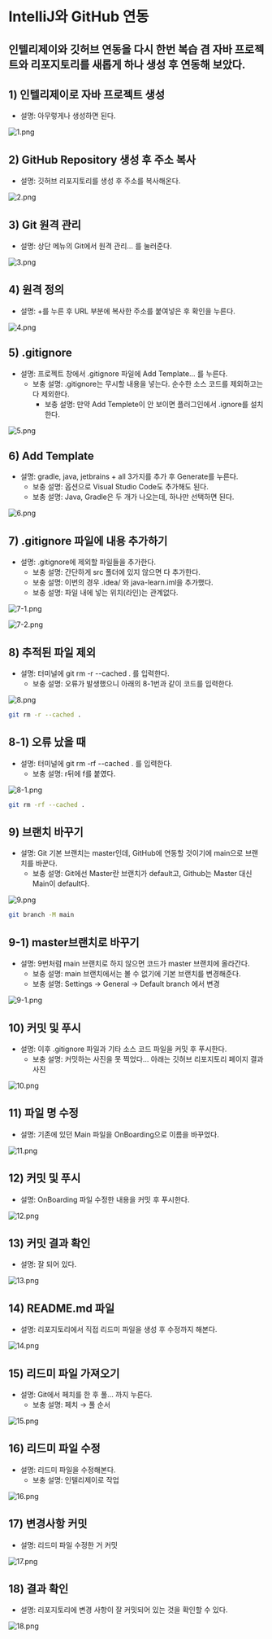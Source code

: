 # IntelliJ와 GitHub 연동

## 인텔리제이와 깃허브 연동을 다시 한번 복습 겸 자바 프로젝트와 리포지토리를 새롭게 하나 생성 후 연동해 보았다.

## 1) 인텔리제이로 자바 프로젝트 생성

- 설명: 아무렇게나 생성하면 된다.

![1.png](img/intellij_github/1.png)

## 2) GitHub Repository 생성 후 주소 복사

- 설명: 깃허브 리포지토리를 생성 후 주소를 복사해온다.

![2.png](img/intellij_github/2.png)

## 3) Git 원격 관리

- 설명: 상단 메뉴의 Git에서 원격 관리… 를 눌러준다.

![3.png](img/intellij_github/3.png)

## 4) 원격 정의

- 설명: +를 누른 후 URL 부분에 복사한 주소를 붙여넣은 후 확인을 누른다.

![4.png](img/intellij_github/4.png)

## 5) .gitignore

- 설명: 프로젝트 창에서 .gitignore 파일에 Add Template… 를 누른다.
    - 보충 설명: .gitignore는 무시할 내용을 넣는다. 순수한 소스 코드를 제외하고는 다 제외한다.
        - 보충 설명: 만약 Add Templete이  안 보이면 플러그인에서 .ignore를 설치한다.

![5.png](img/intellij_github/5.png)

## 6) Add Template

- 설명: gradle, java, jetbrains + all 3가지를 추가 후 Generate를 누른다.
    - 보충 설명: 옵션으로 Visual Studio Code도 추가해도 된다.
    - 보충 설명: Java, Gradle은 두 개가 나오는데, 하나만 선택하면 된다.

![6.png](img/intellij_github/6.png)

## 7) .gitignore 파일에 내용 추가하기

- 설명: .gitignore에 제외할 파일들을 추가한다.
    - 보충 설명: 간단하게 src 폴더에 있지 않으면 다 추가한다.
    - 보충 설명: 이번의 경우 .idea/ 와 java-learn.iml을 추가했다.
    - 보충 설명: 파일 내에 넣는 위치(라인)는 관계없다.

![7-1.png](img/intellij_github/7-1.png)

![7-2.png](img/intellij_github/7-2.png)

## 8) 추적된 파일 제외

- 설명: 터미널에 git rm -r --cached . 를 입력한다.
    - 보충 설명: 오류가 발생했으니 아래의 8-1번과 같이 코드를 입력한다.

![8.png](img/intellij_github/8.png)

```bash
git rm -r --cached .
```

## 8-1) 오류 났을 때

- 설명: 터미널에 git rm -rf --cached . 를 입력한다.
    - 보충 설명: r뒤에 f를 붙였다.

![8-1.png](img/intellij_github/8-1.png)

```bash
git rm -rf --cached .
```

## 9) 브랜치 바꾸기

- 설명: Git 기본 브랜치는 master인데, GitHub에 연동할 것이기에 main으로 브랜치를 바꾼다.
    - 보충 설명: Git에선 Master란 브랜치가 default고, Github는 Master 대신 Main이 default다.

![9.png](img/intellij_github/9.png)

```bash
git branch -M main
```

## 9-1) master브랜치로 바꾸기

- 설명: 9번처럼 main 브랜치로 하지 않으면 코드가 master 브랜치에 올라간다.
    - 보충 설명: main 브랜치에서는 볼 수 없기에 기본 브랜치를 변경해준다.
    - 보충 설명: Settings → General → Default branch 에서 변경

![9-1.png](img/intellij_github/9-1.png)

## 10) 커밋 및 푸시

- 설명: 이후 .gitignore 파일과 기타 소스 코드 파일을 커밋 후 푸시한다.
    - 보충 설명: 커밋하는 사진을 못 찍었다… 아래는 깃허브 리포지토리 페이지 결과 사진

![10.png](img/intellij_github/10.png)

## 11) 파일 명 수정

- 설명: 기존에 있던 Main 파일을 OnBoarding으로 이름을 바꾸었다.

![11.png](img/intellij_github/11.png)

## 12) 커밋 및 푸시

- 설명: OnBoarding 파일 수정한 내용을 커밋 후 푸시한다.

![12.png](img/intellij_github/12.png)

## 13) 커밋 결과 확인

- 설명: 잘 되어 있다.

![13.png](img/intellij_github/13.png)

## 14) README.md 파일

- 설명: 리포지토리에서 직접 리드미 파일을 생성 후 수정까지 해본다.

![14.png](img/intellij_github/14.png)

## 15) 리드미 파일 가져오기

- 설명: Git에서 페치를 한 후 풀… 까지 누른다.
    - 보충 설명: 페치 → 풀 순서

![15.png](img/intellij_github/15.png)

## 16) 리드미 파일 수정

- 설명: 리드미 파일을 수정해본다.
    - 보충 설명: 인텔리제이로 작업

![16.png](img/intellij_github/16.png)

## 17) 변경사항 커밋

- 설명: 리드미 파일 수정한 거 커밋

![17.png](img/intellij_github/17.png)

## 18) 결과 확인

- 설명: 리포지토리에 변경 사항이 잘 커밋되어 있는 것을 확인할 수 있다.

![18.png](img/intellij_github/18.png)